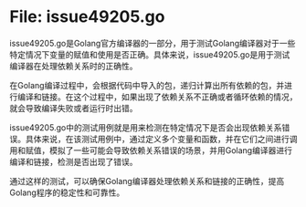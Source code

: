 # File: issue49205.go

issue49205.go是Golang官方编译器的一部分，用于测试Golang编译器对于一些特定情况下变量的赋值和使用是否正确。具体来说，issue49205.go是用于测试编译器在处理依赖关系时的正确性。

在Golang编译过程中，会根据代码中导入的包，递归计算出所有依赖的包，并进行编译和链接。在这个过程中，如果出现了依赖关系不正确或者循环依赖的情况，就会导致编译失败或者运行时出错。

issue49205.go中的测试用例就是用来检测在特定情况下是否会出现依赖关系错误。具体来说，在该测试用例中，通过定义多个变量和函数，并在它们之间进行调用和赋值，模拟了一些可能会导致依赖关系错误的场景，并用Golang编译器进行编译和链接，检测是否出现了错误。

通过这样的测试，可以确保Golang编译器处理依赖关系和链接的正确性，提高Golang程序的稳定性和可靠性。

